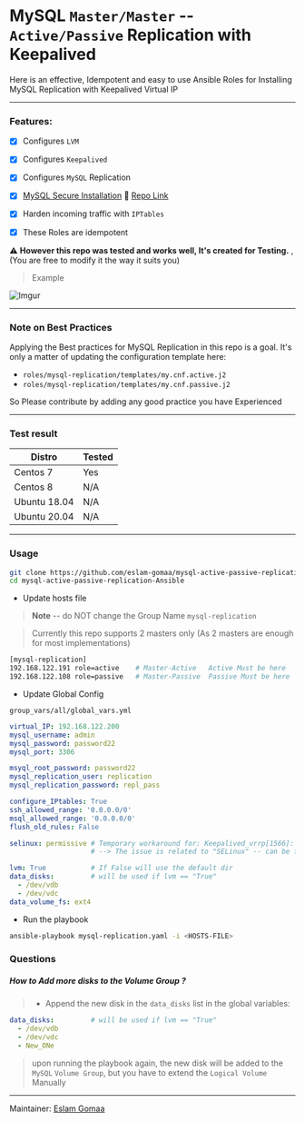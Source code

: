 # MySQL `Master/Master` -- `Active/Passive` Replication with Keepalived

Here is an effective, Idempotent and easy to use Ansible Roles for Installing MySQL Replication with Keepalived Virtual IP

---



### Features:

- [x] Configures `LVM`
- [x] Configures `Keepalived`
- [x] Configures `MySQL` Replication
- [x] [MySQL Secure Installation](https://github.com/eslam-gomaa/mysql-active-passive-replication-Ansible/blob/main/roles/mysql-replication/tasks/install-mysql.yml) 🏹 [Repo Link](https://github.com/eslam-gomaa/mysql_secure_installation_Ansible)
- [x] Harden incoming traffic with `IPTables`
- [x] These Roles are idempotent


⚠ **However this repo was tested and works well, It's created for Testing.** , (You are free to modify it the way it suits you)



> Example

![Imgur](https://i.imgur.com/yHBRgNp.png)

---

### Note on Best Practices

Applying the Best practices for MySQL Replication in this repo is a goal.
It's only a matter of updating the configuration template here:
* `roles/mysql-replication/templates/my.cnf.active.j2`
* `roles/mysql-replication/templates/my.cnf.passive.j2`

So Please contribute by adding any good practice you have Experienced

---

### Test result

| Distro   | Tested   | 
|---       |---       |
| Centos 7 | Yes      |
| Centos 8 | N/A      |
| Ubuntu 18.04 | N/A  |
| Ubuntu 20.04 | N/A  |

---

### Usage

```bash
git clone https://github.com/eslam-gomaa/mysql-active-passive-replication-Ansible.git
cd mysql-active-passive-replication-Ansible
```

 

* Update hosts file

> **Note** -- do NOT change the Group Name `mysql-replication` 

> Currently this repo supports 2 masters only (As 2 masters are enough for most implementations)
```bash
[mysql-replication]
192.168.122.191 role=active    # Master-Active   Active Must be here
192.168.122.108 role=passive   # Master-Passive  Passive Must be here
```

* Update Global Config

`group_vars/all/global_vars.yml`

```yaml
virtual_IP: 192.168.122.200
mysql_username: admin
mysql_password: password22
mysql_port: 3306

msyql_root_password: password22
mysql_replication_user: replication
mysql_replication_password: repl_pass

configure_IPtables: True
ssh_allowed_range: '0.0.0.0/0'
msql_allowed_range: '0.0.0.0/0'
flush_old_rules: False

selinux: permissive # Temporary workaround for: Keepalived_vrrp[1566]: Couldn't setgid: 1000 (Operation not permitted)
                    # --> The issue is related to "SELinux" -- can be fixed later.

lvm: True           # If False will use the default dir
data_disks:         # will be used if lvm == "True"
  - /dev/vdb
  - /dev/vdc
data_volume_fs: ext4
```

* Run the playbook
```bash
ansible-playbook mysql-replication.yaml -i <HOSTS-FILE>
```

### Questions

##### How to Add more disks to the Volume Group ?

> * Append the new disk in the `data_disks` list in the global variables:

```yaml
data_disks:         # will be used if lvm == "True"
  - /dev/vdb
  - /dev/vdc
  - New_ONe
```

> upon running the playbook again, the new disk will be added to the `MySQL` `Volume Group`,
>but you have to extend the `Logical Volume` Manually


---


Maintainer: [Eslam Gomaa](https://www.linkedin.com/in/eslam-gomaa/)

